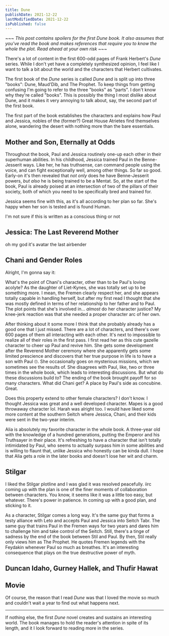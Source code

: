 ```yaml
---
title: Dune
publishDate: 2021-12-22
lastModifiedDate: 2021-12-22
isPublished: false
---
```


*~~~ This post contains spoilers for the first Dune book. It also assumes that you've read the book and 
        makes references that require you to know the whole the plot. Read ahead at your own risk ~~~* 

There's a lot of content in the first 600-odd pages of Frank Herbert's *Dune* series. While I don't yet
have a completely synthesized opinion, I feel like I want to talk a bit about the world and the characters 
that Herbert cultivates.

The first book of the *Dune* series is called *Dune* and is split up into three "books": Dune, Maud'Dib,
and The Prophet. To keep things from getting confusing I'm going to refer to the three "books" as
"parts". I don't know why they're called "books". This is possibly the thing I most dislike about Dune,
and it makes it very annoying to talk about, say, the second part of the first book.

The first part of the book establishes the characters and explains how Paul and Jessica, nobles of the
(former?) Great House Atrietes find themselves alone, wandering the desert with nothing more than the
bare essentials.

## Mother and Son, Eternally at Odds

Throughout the book, Paul and Jessica routinely one-up each other in their superhuman abilities.
In his childhood, Jessica trained Paul in the Benne-Jesserit ways. Like her, he has truthsense, can
command people using the voice, and can fight exceptionally well, among other things. So far so good.
Early-on it's then revealed that *not only* does he have Benne-Jesserit powers, *but also* he is 
being trained to be a Mentat. So, at the start of the book, Paul is already poised at an intersection of
two of the pillars of their society, both of which you need to be specifically bred and trained for.

Jessica seems fine with this, as it's all according to her plan so far. She's happy when her son is
tested and is found Human. <TODO the rest of this section>

I'm not sure if this is written as a conscious thing or not 

## Jessica: The Last Reverend Mother

oh my god it's avatar the last airbender

## Chani and Gender Roles

Alright, I'm gonna say it:

What's the point of Chani's character, other than to be Paul's loving acolyte? As the daughter of
Liet-Kynes, she was totally set up to be something more. I mean, the Fremen clearly respect her, and she appears
totally capable in handling herself, but after my first read I thought that she was mostly defined in terms of her
relationship to her father and to Paul. The plot points that she's involved in... *almost* do her character
justice? My knee-jerk reaction was that she needed a proper character arc of her own.

After thinking about it some more I think that she probably already has a good one that I just missed. 
There are a lot of characters, and there's over 600 pages of them all interacting with each other. It's
next to impossible to realize all of their roles in the first pass. I first read her as this cute gazelle
character to cheer up Paul and revive him. She gets some development after the Reverend Mother ceremony 
where she apparently gets some limited prescience and discovers that her true purpose in life is to have
a son with Paul 🙄. She occasionally goes on mysterious missions, which we sometimes see the results of.
She disagrees with Paul, like, two or three times in the whole book, which leads to interesting discussions.
But what do these discussions build *to*? The ending of the book brought payoff for so many characters.
What did Chani get? A place by Paul's side as concubine. Great.

Does this property extend to other female characters? I don't know. I thought Jessica was great and
a well developed character. Mapes is a good throwaway character lol. Harah was alright too.
I would have liked some more content at the southern Seitch where Jessica, Chani, and their kids were
sent in the two-year interim.  

Alia is absolutely my favorite character in the whole book. A three-year old with the knowledge of a
hundred generations, putting the Emperor and his Truthsayer in their place. It's refreshing to have
a character that isn't totally intimidated by Paul, who seems to actually surpass him in some abilities
and is willing to flaunt that, unlike Jessica who honestly can be kinda dull. I hope that Alia gets a
role in the later books and doesn't lose her wit and charm.

## Stilgar

I liked the Stilgar plotline and I was glad it was resolved peacefully. iirc coming up with the plan is
one of the finer moments of collaboration between characters. You know, it seems like it was a little too
easy, but whatever. There's power in patience. In coming up with a good plan, and sticking to it.

As a character, Stilgar comes a long way. It's the same guy that forms a testy alliance with Leto and accepts
Paul and Jessica into Seitch Tabr. The same guy that trains Paul in the Fremen ways for two years and dares
him to challenge him and take control of the Seitch. Still, there's a tinge of sadness by the end of the book
between Stil and Paul. By then, Stil really only views him as The Prophet. He quotes Fremen legends with
the Feydakin whenever Paul so much as breathes. It's an interesting consequence that plays on the true 
destructive power of myth.

## Duncan Idaho, Gurney Hallek, and Thufir Hawat

## Movie

Of course, the reason that I read *Dune* was that I loved the movie so much and couldn't wait a year
to find out what happens next.

--- 

If nothing else, the first *Dune* novel creates and sustains an interesting world. The book manages to 
hold the reader's attention in spite of its length, and it I look forward to reading more in the
series.
 